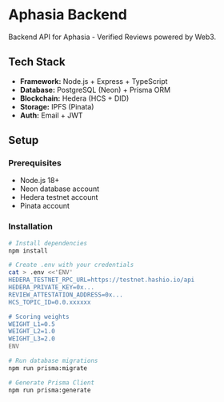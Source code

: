 # Aphasia Backend

Backend API for Aphasia - Verified Reviews powered by Web3.

## Tech Stack

- **Framework:** Node.js + Express + TypeScript
- **Database:** PostgreSQL (Neon) + Prisma ORM
- **Blockchain:** Hedera (HCS + DID)
- **Storage:** IPFS (Pinata)
- **Auth:** Email + JWT

## Setup

### Prerequisites

- Node.js 18+
- Neon database account
- Hedera testnet account
- Pinata account

### Installation
```bash
# Install dependencies
npm install

# Create .env with your credentials
cat > .env <<'ENV'
HEDERA_TESTNET_RPC_URL=https://testnet.hashio.io/api
HEDERA_PRIVATE_KEY=0x...
REVIEW_ATTESTATION_ADDRESS=0x...
HCS_TOPIC_ID=0.0.xxxxxx

# Scoring weights
WEIGHT_L1=0.5
WEIGHT_L2=1.0
WEIGHT_L3=2.0
ENV

# Run database migrations
npm run prisma:migrate

# Generate Prisma Client
npm run prisma:generate
